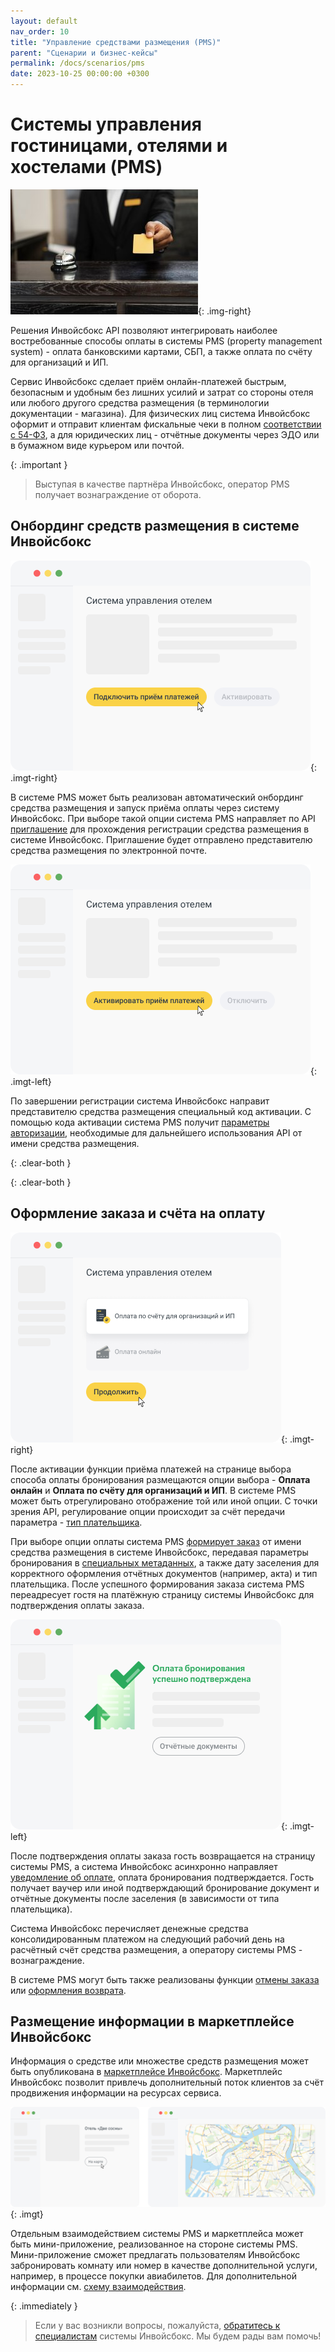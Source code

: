```yaml
---
layout: default
nav_order: 10
title: "Управление средствами размещения (PMS)"
parent: "Сценарии и бизнес-кейсы"
permalink: /docs/scenarios/pms
date: 2023-10-25 00:00:00 +0300
---
```


# Cистемы управления гостиницами, отелями и хостелами (PMS)

![Отель](/assets/images/scenarios/pms-hotel.jpg){: .img-right}

Решения Инвойсбокс API позволяют интегрировать наиболее востребованные способы оплаты
в системы PMS (property management system) - оплата банковскими картами, СБП, а также оплата
по счёту для организаций и ИП.

Сервис Инвойсбокс сделает приём онлайн-платежей быстрым, безопасным и удобным без лишних усилий
и затрат со стороны отеля или любого другого средства размещения (в терминологии документации - магазина).
Для физических лиц система Инвойсбокс оформит и отправит клиентам фискальные чеки в полном
[соответствии с 54-ФЗ](/docs/merchant/fz54/), а для юридических лиц - отчётные документы через
ЭДО или в бумажном виде курьером или почтой.

{: .important }
> Выступая в качестве партнёра Инвойсбокс, оператор PMS получает вознаграждение от оборота.

## Онбординг средств размещения в системе Инвойсбокс

![Подключить](/assets/images/scenarios/pms/frame1.png){: .imgt-right}

В системе PMS может быть реализован автоматический онбординг средства размещения и запуск приёма оплаты
через систему Инвойсбокс. При выборе такой опции система PMS направляет по API [приглашение](/docs/partner/integration/invite/)
для прохождения регистрации средства размещения в системе Инвойсбокс. Приглашение будет отправлено
представителю средства размещения по электронной почте.

![Активировать](/assets/images/scenarios/pms/frame2.png){: .imgt-left}

По завершении регистрации система Инвойсбокс направит представителю средства размещения специальный
код активации. С помощью кода активации система PMS получит [параметры авторизации](/docs/partner/integration/activation/),
необходимые для дальнейшего использования API от имени средства размещения.

{: .clear-both }

{: .clear-both }
## Оформление заказа и счёта на оплату

![Способ оплаты](/assets/images/scenarios/pms/frame3.png){: .imgt-right}

После активации функции приёма платежей на странице выбора способа оплаты бронирования размещаются
опции выбора - **Оплата онлайн** и **Оплата по счёту для организаций и ИП**. В системе PMS может быть
отрегулировано отображение той или иной опции. С точки зрения API, регулирование опции происходит за
счёт передачи параметра - [тип плательщика](/docs/merchant/order/create/#customer).

При выборе опции оплаты система PMS [формирует заказ](/docs/merchant/order/create/) от имени средства размещения
в системе Инвойсбокс, передавая параметры бронирования в [специальных метаданных](/docs/merchant/order/metadata/#данные-бронирования-места-проживания),
а также дату заселения для корректного оформления отчётных документов (например, акта) и тип плательщика.
После успешного формирования заказа система PMS переадресует гостя на платёжную страницу системы Инвойсбокс для подтверждения
оплаты заказа.

![Подтверждение оплаты](/assets/images/scenarios/pms/frame4.png){: .imgt-left}

После подтверждения оплаты заказа гость возвращается на страницу системы PMS, а система Инвойсбокс
асинхронно направляет [уведомление об оплате](/docs/merchant/notification), оплата бронирования подтверждается.
Гость получает ваучер или иной подтверждающий бронирование документ и отчётные документы после заселения
(в зависимости от типа плательщика).

Система Инвойсбокс перечисляет денежные средства консолидированным платежом на следующий рабочий день на
расчётный счёт средства размещения, а оператору системы PMS - вознаграждение.

В системе PMS могут быть также реализованы функции [отмены заказа](/docs/merchant/order/delete/) или
[оформления возврата](/docs/merchant/refund).

## Размещение информации в маркетплейсе Инвойсбокс

Информация о средстве или множестве средств размещения может быть опубликована в [маркетплейсе Инвойсбокс](/docs/marketplace).
Маркетплейс Инвойсбокс позволит привлечь дополнительный поток клиентов за счёт продвижения информации на ресурсах сервиса.

![Маркетплейс](/assets/images/scenarios/pms/frame5.png){: .imgt}

Отдельным взаимодействием системы PMS и маркетплейса может быть мини-приложение, реализованное на стороне системы PMS. Мини-приложение
сможет предлагать пользователям Инвойсбокс забронировать комнату или номер в качестве дополнительной услуги, например,
в процессе покупки авиабилетов. Для дополнительной информации см. [схему взаимодействия](/docs/marketplace/schema/).


{: .immediately }
> Если у вас возникли вопросы, пожалуйста, [обратитесь к специалистам](https://www.invoicebox.ru/ru/contacts/feedback.html)
> системы Инвойсбокс. Мы будем рады вам помочь!

